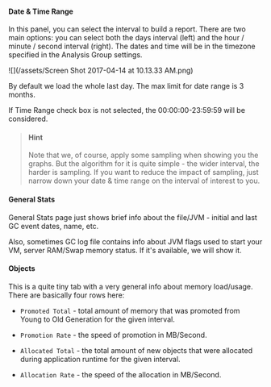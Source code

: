 #### Date & Time Range

In this panel, you can select the interval to build a report. There are two main options: you can select both the days interval \(left\) and the hour / minute / second interval \(right\). The dates and time will be in the timezone specified in the Analysis Group settings.

![](/assets/Screen Shot 2017-04-14 at 10.13.33 AM.png)

By default we load the whole last day. The max limit for date range is 3 months.

If Time Range check box is not selected, the 00:00:00-23:59:59 will be considered.

> #### Hint
>
> Note that we, of course, apply some sampling when showing you the graphs. But the algorithm for it is quite simple - the wider interval, the harder is sampling. If you want to reduce the impact of sampling, just narrow down your date & time range on the interval of interest to you.

#### General Stats

General Stats page just shows brief info about the file/JVM - initial and last GC event dates, name, etc.

Also, sometimes GC log file contains info about JVM flags used to start your VM, server RAM/Swap memory status. If it's available, we will show it.

#### Objects

This is a quite tiny tab with a very general info about memory load/usage. There are basically four rows here:

* `Promoted Total` - total amount of memory that was promoted from Young to Old Generation for the given interval.

* `Promotion Rate` - the speed of promotion in MB/Second.

* `Allocated Total` - the total amount of new objects that were allocated during application runtime for the given interval.

* `Allocation Rate` - the speed of the allocation in MB/Second.



